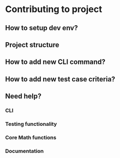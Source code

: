 # Contributing to project

## How to setup dev env?

## Project structure

## How to add new CLI command?

## How to add new test case criteria?

## Need help?

### CLI
### Testing functionality
### Core Math functions
### Documentation